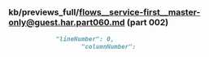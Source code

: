 ### kb/previews_full/flows__service-first__master-only@guest.har.part060.md (part 002)

```md
             "lineNumber": 0,
                    "columnNumber": 
```

```
